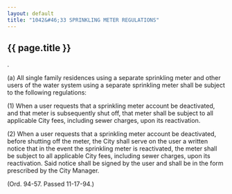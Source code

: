 ```yaml
---
layout: default 
title: "1042&#46;33 SPRINKLING METER REGULATIONS"
---
```


{{ page.title }}
----------------

.

​(a) All single family residences using a separate sprinkling meter and
other users of the water system using a separate sprinkling meter shall
be subject to the following regulations:

​(1) When a user requests that a sprinkling meter account be
deactivated, and that meter is subsequently shut off, that meter shall
be subject to all applicable City fees, including sewer charges, upon
its reactivation.

​(2) When a user requests that a sprinkling meter account be
deactivated, before shutting off the meter, the City shall serve on the
user a written notice that in the event the sprinkling meter is
reactivated, the meter shall be subject to all applicable City fees,
including sewer charges, upon its reactivation. Said notice shall be
signed by the user and shall be in the form prescribed by the City
Manager.

(Ord. 94-57. Passed 11-17-94.)

